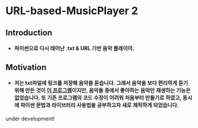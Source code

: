 # URL-based-MusicPlayer 2

## Introduction

- #### 파이썬으로 다시 태어난 .txt & URL 기반 음악 플레이어.

## Motivation

- #### 저는 txt파일에 링크를 저장해 음악을 듣습니다. 그래서 음악을 보다 편리하게 듣기위해 만든 것이 [이 프로그램](https://github.com/VDoring/URL-based-MusicPlayer)이지만, 음악들 중에서 좋아하는 음악만 재생하는 기능은 없었습니다. 또 기존 프로그램의 코드 수정이 어려워 처음부터 만들기로 하였고, 동시에 파이썬 문법과 라이브러리 사용법을 공부하고자 새로 제작하게 되었습니다.


under development!
